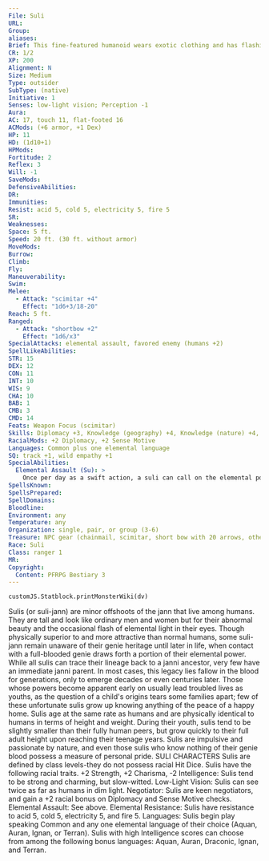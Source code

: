 ```yaml
---
File: Suli
URL: 
Group: 
aliases: 
Brief: This fine-featured humanoid wears exotic clothing and has flashing eyes; his arms are sheathed in a blaze of crackling flames.
CR: 1/2
XP: 200
Alignment: N
Size: Medium
Type: outsider
SubType: (native)
Initiative: 1
Senses: low-light vision; Perception -1
Aura: 
AC: 17, touch 11, flat-footed 16
ACMods: (+6 armor, +1 Dex)
HP: 11
HD: (1d10+1)
HPMods: 
Fortitude: 2
Reflex: 3
Will: -1
SaveMods: 
DefensiveAbilities: 
DR: 
Immunities: 
Resist: acid 5, cold 5, electricity 5, fire 5
SR: 
Weaknesses: 
Space: 5 ft.
Speed: 20 ft. (30 ft. without armor)
MoveMods: 
Burrow: 
Climb: 
Fly: 
Maneuverability: 
Swim: 
Melee: 
  - Attack: "scimitar +4"
    Effect: "1d6+3/18-20"
Reach: 5 ft.
Ranged: 
  - Attack: "shortbow +2"
    Effect: "1d6/x3"
SpecialAttacks: elemental assault, favored enemy (humans +2)
SpellLikeAbilities: 
STR: 15
DEX: 12
CON: 11
INT: 10
WIS: 9
CHA: 10
BAB: 1
CMB: 3
CMD: 14
Feats: Weapon Focus (scimitar)
Skills: Diplomacy +3, Knowledge (geography) +4, Knowledge (nature) +4, Ride +0, Sense Motive +2, Survival +3
RacialMods: +2 Diplomacy, +2 Sense Motive
Languages: Common plus one elemental language
SQ: track +1, wild empathy +1
SpecialAbilities:
  Elemental Assault (Su): >
    Once per day as a swift action, a suli can call on the elemental power lurking in its veins to shroud its arms in acid, cold, electricity, or fire. Unarmed strikes with its elbows or hands (or attacks with weapons held in those hands) deal +1d6 points of damage of the appropriate energy type. This lasts for 1 round per level. The suli can end the effects of its elemental power early as a free action.
SpellsKnown: 
SpellsPrepared: 
SpellDomains: 
Bloodline: 
Environment: any
Temperature: any
Organization: single, pair, or group (3-6)
Treasure: NPC gear (chainmail, scimitar, short bow with 20 arrows, other treasure)
Race: Suli
Class: ranger 1
MR: 
Copyright:
  Content: PFRPG Bestiary 3
---
```

```dataviewjs
customJS.Statblock.printMonsterWiki(dv)
```
Sulis (or suli-jann) are minor offshoots of the jann that live among humans. They are tall and look like ordinary men and women but for their abnormal beauty and the occasional flash of elemental light in their eyes. Though physically superior to and more attractive than normal humans, some suli-jann remain unaware of their genie heritage until later in life, when contact with a full-blooded genie draws forth a portion of their elemental power.  While all sulis can trace their lineage back to a janni ancestor, very few have an immediate janni parent. In most cases, this legacy lies fallow in the blood for generations, only to emerge decades or even centuries later. Those whose powers become apparent early on usually lead troubled lives as youths, as the question of a child's origins tears some families apart; few of these unfortunate sulis grow up knowing anything of the peace of a happy home.  Sulis age at the same rate as humans and are physically identical to humans in terms of height and weight. During their youth, sulis tend to be slightly smaller than their fully human peers, but grow quickly to their full adult height upon reaching their teenage years. Sulis are impulsive and passionate by nature, and even those sulis who know nothing of their genie blood possess a measure of personal pride.  SULI CHARACTERS  Sulis are defined by class levels-they do not possess racial Hit Dice. Sulis have the following racial traits.  +2 Strength, +2 Charisma, -2 Intelligence: Sulis tend to be strong and charming, but slow-witted.  Low-Light Vision: Sulis can see twice as far as humans in dim light.  Negotiator: Sulis are keen negotiators, and gain a +2 racial bonus on Diplomacy and Sense Motive checks.  Elemental Assault: See above.  Elemental Resistance: Sulis have resistance to acid 5, cold 5, electricity 5, and fire 5.  Languages: Sulis begin play speaking Common and any one elemental language of their choice (Aquan, Auran, Ignan, or Terran). Sulis with high Intelligence scores can choose from among the following bonus languages: Aquan, Auran, Draconic, Ignan, and Terran.
